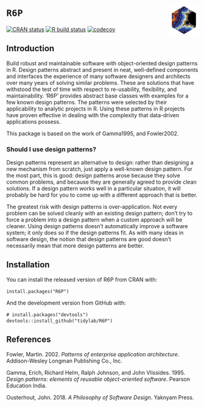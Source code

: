 <!-- README.md is generated from README.Rmd. Please edit that file -->

`R6P` <img src="https://raw.githubusercontent.com/tidylab/R6P/master/pkgdown/logo.png" align="right" height="75"/>
==================================================================================================================

<!-- badges: start -->

[![CRAN
status](https://www.r-pkg.org/badges/version/R6P)](https://CRAN.R-project.org/package=R6P)
[![R build
status](https://github.com/tidylab/R6P/workflows/R-CMD-check/badge.svg)](https://github.com/tidylab/R6P/actions)
[![codecov](https://codecov.io/gh/tidylab/R6P/branch/master/graph/badge.svg?token=U6FL5N32FL)](https://codecov.io/gh/tidylab/R6P)

<!-- badges: end -->

Introduction
------------

Build robust and maintainable software with object-oriented design
patterns in R. Design patterns abstract and present in neat,
well-defined components and interfaces the experience of many software
designers and architects over many years of solving similar problems.
These are solutions that have withstood the test of time with respect to
re-usability, flexibility, and maintainability. ‘R6P’ provides abstract
base classes with examples for a few known design patterns. The patterns
were selected by their applicability to analytic projects in R. Using
these patterns in R projects have proven effective in dealing with the
complexity that data-driven applications possess.

This package is based on the work of Gamma1995, and Fowler2002.

### Should I use design patterns?

Design patterns represent an alternative to design: rather than
designing a new mechanism from scratch, just apply a well-known design
pattern. For the most part, this is good: design patterns arose because
they solve common problems, and because they are generally agreed to
provide clean solutions. If a design pattern works well in a particular
situation, it will probably be hard for you to come up with a different
approach that is better.

The greatest risk with design patterns is over-application. Not every
problem can be solved cleanly with an existing design pattern; don’t try
to force a problem into a design pattern when a custom approach will be
cleaner. Using design patterns doesn’t automatically improve a software
system; it only does so if the design patterns fit. As with many ideas
in software design, the notion that design patterns are good doesn’t
necessarily mean that more design patterns are better.

Installation
------------

You can install the released version of R6P from CRAN with:

    install.packages("R6P")

And the development version from GitHub with:

    # install.packages("devtools")
    devtools::install_github("tidylab/R6P")

References
----------

Fowler, Martin. 2002. *Patterns of enterprise application architecture*.
Addison-Wesley Longman Publishing Co., Inc.

Gamma, Erich, Richard Helm, Ralph Johnson, and John Vlissides. 1995.
*Design patterns: elements of reusable object-oriented software*.
Pearson Education India.

Ousterhout, John. 2018. *A Philosophy of Software Design*. Yaknyam
Press.
